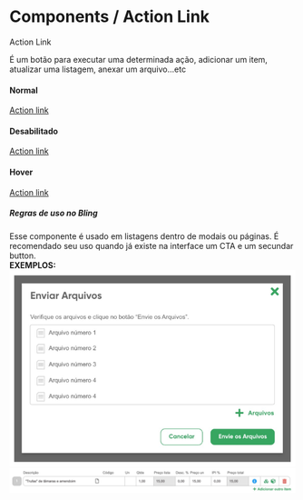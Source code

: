 # Components / Action Link

<div class="bling-form mdc-layout-grid mdc-layout-grid__inner">
	<div class="mdc-layout-grid__cell--span-12">
		<p>Action Link</p>
	</div>
	<div class="explicacao mdc-layout-grid__cell--span-12">
		É um botão para executar uma determinada ação, adicionar um item, atualizar uma listagem, anexar
	um arquivo...etc
	</div>
	<div class="mdc-layout-grid mdc-layout-grid__inner mdc-layout-grid__cell--span-12 styleh4">
		<div class="mdc-layout-grid__cell--span-2 normal">
			<h4>Normal</h4>
			<a class="plus-sign " href="#"> Action link</a>
		</div>
		<div class="mdc-layout-grid__cell--span-2 desabilitado" >
			<h4>Desabilitado</h4>
			<a class="plus-sign" href="#"> Action link</a>
		</div>
		<div class="mdc-layout-grid__cell--span-2 hover">
			<h4>Hover</h4>
			<a class="icon-plus" href="#"> Action link</a>
		</div>
	</div>
	<div class="mdc-layout-grid__cell--span-12">
		<h5>Regras de uso no Bling</h5>
	</div>
	<div class="explicacao mdc-layout-grid__cell--span-12">
		Esse componente é usado em listagens dentro de modais ou páginas. É recomendado seu uso
		quando já existe na interface um CTA e um secundar button.
	</div>
	<div class="exemplos mdc-layout-grid__cell--span-12">
		<b>EXEMPLOS:</b>
	</div>
	<div class="common mdc-layout-grid__cell--span-12">
		<img src="images/iconEnviarArquivo.png">
	</div>
	<div class="common mdc-layout-grid__cell--span-12">
		<img src="images/iconBarraDescricao.png">
	</div>
</div>